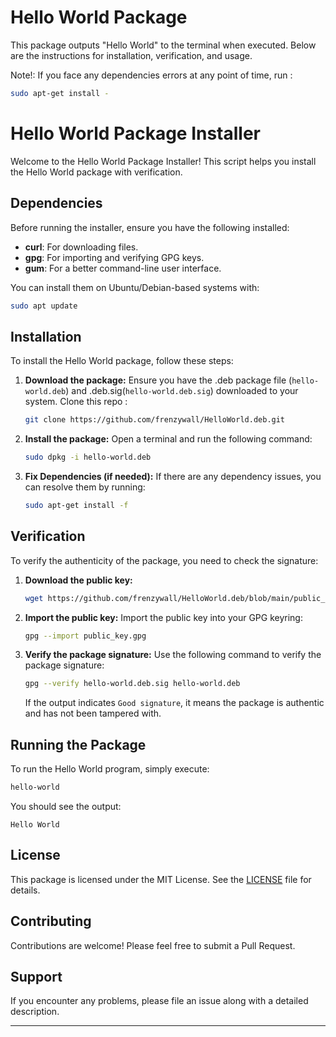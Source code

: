 # Hello World Package

This package outputs "Hello World" to the terminal when executed. Below are the instructions for installation, verification, and usage.

Note!: If you face any dependencies errors at any point of time, run :
```bash
sudo apt-get install -
```

# Hello World Package Installer

Welcome to the Hello World Package Installer! This script helps you install the Hello World package with verification.

## Dependencies

Before running the installer, ensure you have the following installed:

- **curl**: For downloading files.
- **gpg**: For importing and verifying GPG keys.
- **gum**: For a better command-line user interface.

You can install them on Ubuntu/Debian-based systems with:

```bash
sudo apt update
```
## Installation

To install the Hello World package, follow these steps:

1. **Download the package:** 
   Ensure you have the .deb package file (`hello-world.deb`) and .deb.sig(`hello-world.deb.sig`) downloaded to your system.
   Clone this repo :
   ```bash
   git clone https://github.com/frenzywall/HelloWorld.deb.git
   ```

3. **Install the package:** 
   Open a terminal and run the following command:
   ```bash
   sudo dpkg -i hello-world.deb
   ```

4. **Fix Dependencies (if needed):** 
   If there are any dependency issues, you can resolve them by running:
   ```bash
   sudo apt-get install -f
   ```

## Verification

To verify the authenticity of the package, you need to check the signature:

1. **Download the public key:** 

   ```bash
   wget https://github.com/frenzywall/HelloWorld.deb/blob/main/public_key.gpg
   ```
   

2. **Import the public key:** 
   Import the public key into your GPG keyring:
   ```bash
   gpg --import public_key.gpg
   ```

3. **Verify the package signature:** 
   Use the following command to verify the package signature:
   ```bash
   gpg --verify hello-world.deb.sig hello-world.deb
   ```
   If the output indicates `Good signature`, it means the package is authentic and has not been tampered with.

## Running the Package

To run the Hello World program, simply execute:

```bash
hello-world
```

You should see the output:
```
Hello World
```

## License

This package is licensed under the MIT License. See the [LICENSE](LICENSE) file for details.

## Contributing

Contributions are welcome! Please feel free to submit a Pull Request.

## Support

If you encounter any problems, please file an issue along with a detailed description.

---

